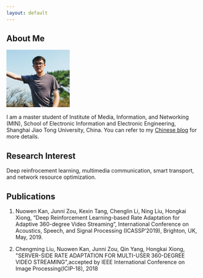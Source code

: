```yaml
---
layout: default
---
```


## About Me

<img class="profile-picture" src="nuowen.jpg" width = "165" height = "150">

I am a master student of Institute of Media, Information, and Networking (MIN), School of Electronic Information and Electronic Engineering, Shanghai Jiao Tong University, China. You can refer to my [Chinese blog](https://blog.nuowen.pro) for more details.

## Research Interest

Deep reinfrocement learning, multimedia communication, smart transport, and network resource optimization.

## Publications

1. Nuowen Kan, Junni Zou, Kexin Tang, Chenglin Li, Ning Liu, Hongkai Xiong, “Deep Reinforcement Learning-based Rate Adaptation for Adaptive 360-degree Video Streaming”, International Conference on Acoustics, Speech, and Signal Processing (ICASSP’2019), Brighton, UK, May, 2019.

2. Chengming Liu, Nuowen Kan, Junni Zou, Qin Yang, Hongkai Xiong, "SERVER-SIDE RATE ADAPTATION FOR MULTI-USER 360-DEGREE VIDEO STREAMING",accepted by IEEE International Conference on Image Processing(ICIP-18), 2018

